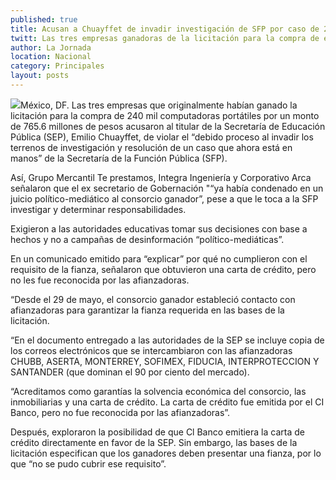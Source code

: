 ```yaml
---
published: true
title: Acusan a Chuayffet de invadir investigación de SFP por caso de 240 mil computadoras
twitt: Las tres empresas ganadoras de la licitación para la compra de equipos exlicaron que incumplieron con la fianza porque la carta de crédito que obtuvieron no les fue reconocida.
author: La Jornada
location: Nacional
category: Principales
layout: posts
---
```


![](http://i.imgur.com/Q52Y9gxm.jpg)México, DF. Las tres empresas que originalmente habían ganado la licitación para la compra de 240 mil computadoras portátiles por un monto de 765.6 millones de pesos acusaron al titular de la Secretaría de Educación Pública (SEP), Emilio Chuayffet, de violar el “debido proceso al invadir los terrenos de investigación y resolución de un caso que ahora está en manos” de la Secretaría de la Función Pública (SFP).

Así, Grupo Mercantil Te prestamos, Integra Ingeniería y Corporativo Arca señalaron que el ex secretario de Gobernación "“ya había condenado en un juicio político-mediático al consorcio ganador”, pese a que le toca a la SFP investigar y determinar responsabilidades.

Exigieron a las autoridades educativas tomar sus decisiones con base a hechos y no a campañas de desinformación “político-mediáticas”.

En un comunicado emitido para “explicar” por qué no cumplieron con el requisito de la fianza, señalaron que obtuvieron una carta de crédito, pero no les fue reconocida por las afianzadoras.

“Desde el 29 de mayo, el consorcio ganador estableció contacto con afianzadoras para garantizar la fianza requerida en las bases de la licitación.

“En el documento entregado a las autoridades de la SEP se incluye copia de los correos electrónicos que se intercambiaron con las afianzadoras CHUBB, ASERTA, MONTERREY, SOFIMEX, FIDUCIA, INTERPROTECCION Y SANTANDER (que dominan el 90 por ciento del mercado).

“Acreditamos como garantías la solvencia económica del consorcio, las inmobiliarias y una carta de crédito. La carta de crédito fue emitida por el CI Banco, pero no fue reconocida por las afianzadoras”.

Después, exploraron la posibilidad de que Cl Banco emitiera la carta de crédito directamente en favor de la SEP. Sin embargo, las bases de la licitación especifican que los ganadores deben presentar una fianza, por lo que “no se pudo cubrir ese requisito”.
